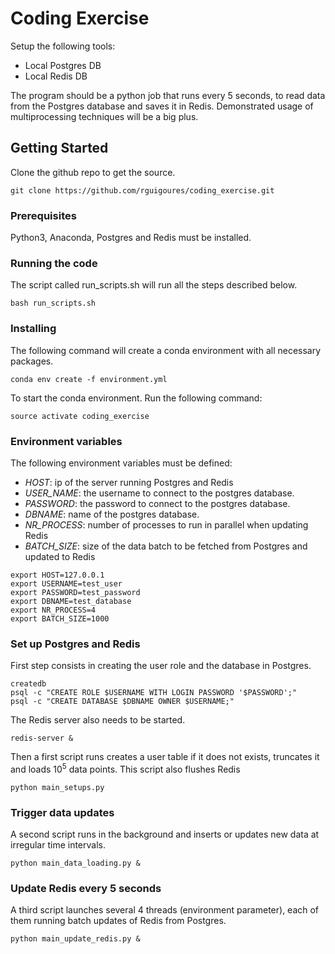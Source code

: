 # Coding Exercise

Setup the following tools:
- Local Postgres DB
- Local Redis DB

The program should be a python job that runs every 5 seconds, to read data from the Postgres database and saves it in 
Redis. Demonstrated usage of multiprocessing techniques will be a big plus.


## Getting Started

Clone the github repo to get the source.

```
git clone https://github.com/rguigoures/coding_exercise.git
```


### Prerequisites

Python3, Anaconda, Postgres and Redis must be installed. 

### Running the code

The script called run_scripts.sh will run all the steps described below.

```
bash run_scripts.sh
```

### Installing

The following command will create a conda environment with all necessary packages.

```
conda env create -f environment.yml
```

To start the conda environment. Run the following command:
```
source activate coding_exercise
```

### Environment variables

The following environment variables must be defined:

- _HOST_: ip of the server running Postgres and Redis
- _USER_NAME_: the username to connect to the postgres database. 
- _PASSWORD_: the password to connect to the postgres database. 
- _DBNAME_: name of the postgres database. 
- _NR_PROCESS_: number of processes to run in parallel when updating Redis
- _BATCH_SIZE_: size of the data batch to be fetched from Postgres and updated to Redis

```
export HOST=127.0.0.1
export USERNAME=test_user
export PASSWORD=test_password
export DBNAME=test_database
export NR_PROCESS=4
export BATCH_SIZE=1000
```

### Set up Postgres and Redis

First step consists in creating the user role and the database in Postgres.

```
createdb
psql -c "CREATE ROLE $USERNAME WITH LOGIN PASSWORD '$PASSWORD';"
psql -c "CREATE DATABASE $DBNAME OWNER $USERNAME;"
```
The Redis server also needs to be started.

```
redis-server &
```

Then a first script runs creates a user table if it does not exists, truncates it and loads $10^5$ data points.
This script also flushes Redis

```
python main_setups.py
```

### Trigger data updates

A second script runs in the background and inserts or updates new data at irregular time intervals.

```
python main_data_loading.py &
```

### Update Redis every 5 seconds

A third script launches several 4 threads (environment parameter), each of them running batch updates of Redis from Postgres.

```
python main_update_redis.py &
```
